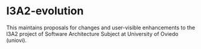 # I3A2-evolution
This maintains proposals for changes and user-visible enhancements to the I3A2 project of Software Architecture Subject at University of Oviedo (uniovi).
